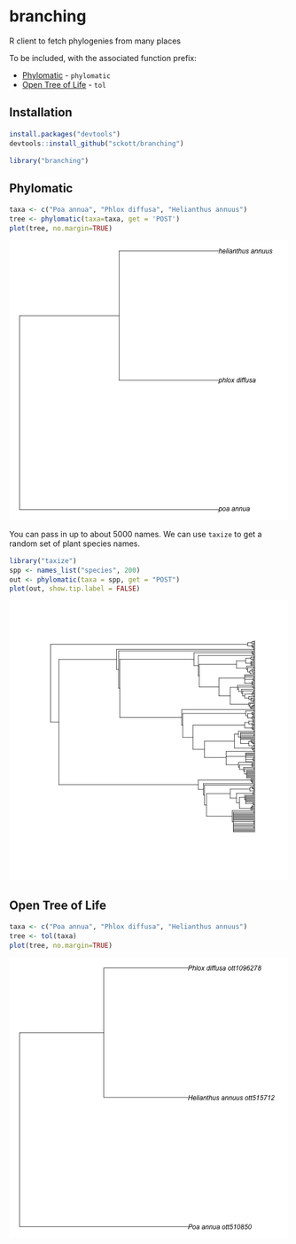 branching
=======



R client to fetch phylogenies from many places

To be included, with the associated function prefix:

* [Phylomatic](http://phylodiversity.net/phylomatic/) - `phylomatic`
* [Open Tree of Life](http://blog.opentreeoflife.org/) - `tol`

## Installation


```r
install.packages("devtools")
devtools::install_github("sckott/branching")
```


```r
library("branching")
```

## Phylomatic


```r
taxa <- c("Poa annua", "Phlox diffusa", "Helianthus annuus")
tree <- phylomatic(taxa=taxa, get = 'POST')
plot(tree, no.margin=TRUE)
```

![plot of chunk unnamed-chunk-4](inst/img/unnamed-chunk-4-1.png) 

You can pass in up to about 5000 names. We can use `taxize` to get a random set of plant species names. 


```r
library("taxize")
spp <- names_list("species", 200)
out <- phylomatic(taxa = spp, get = "POST")
plot(out, show.tip.label = FALSE)
```

![plot of chunk unnamed-chunk-5](inst/img/unnamed-chunk-5-1.png) 

## Open Tree of Life


```r
taxa <- c("Poa annua", "Phlox diffusa", "Helianthus annuus")
tree <- tol(taxa)
plot(tree, no.margin=TRUE)
```

![plot of chunk unnamed-chunk-6](inst/img/unnamed-chunk-6-1.png) 
